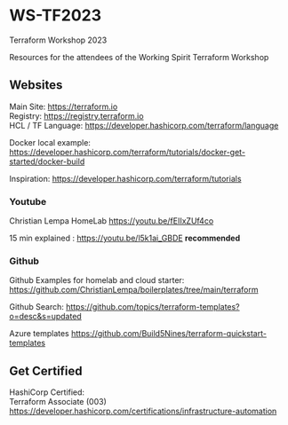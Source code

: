 # WS-TF2023
Terraform Workshop 2023

Resources for the attendees of the Working Spirit Terraform Workshop

## Websites 

Main Site: https://terraform.io  
Registry: https://registry.terraform.io  
HCL / TF Language: https://developer.hashicorp.com/terraform/language  

Docker local example: https://developer.hashicorp.com/terraform/tutorials/docker-get-started/docker-build

Inspiration: https://developer.hashicorp.com/terraform/tutorials

### Youtube

Christian Lempa HomeLab https://youtu.be/fEIIxZUf4co

15 min explained : https://youtu.be/l5k1ai_GBDE __recommended__

### Github
Github Examples for homelab and cloud starter: https://github.com/ChristianLempa/boilerplates/tree/main/terraform

Github Search: https://github.com/topics/terraform-templates?o=desc&s=updated

Azure templates https://github.com/Build5Nines/terraform-quickstart-templates

## Get Certified
HashiCorp Certified:  
Terraform Associate (003)  
https://developer.hashicorp.com/certifications/infrastructure-automation  
